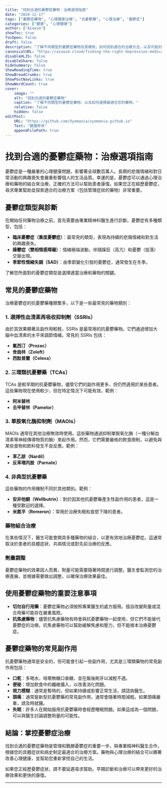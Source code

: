```yaml
---
title: "找到合適的憂鬱症藥物：治療選項指南"
date: "2024-12-17"
tags: ["憂鬱症藥物", "心理健康治療", "抗憂鬱藥", "心理治療", "憂鬱症"]
categories: ["健康", "心理健康"]
author: ["Aixwim"]
showToc: true
TocOpen: false
draft: false
description: "了解不同類型的憂鬱症藥物及其療效，如何找到適合的治療方法，以及可能的副作用。"
canonicalURL: "https://aixwim.cloud/finding-the-right-depression-medication"
disableHLJS: false
disableShare: false
hideSummary: false
ShowReadingTime: true
ShowBreadCrumbs: true
ShowPostNavLinks: true
ShowWordCount: true
cover:
    image: ""
    alt: "找到合適的憂鬱症藥物"
    caption: "了解不同類型的憂鬱症藥物，以及如何選擇最適合您的藥物。"
    relative: false
    hidden: false
editPost:
    URL: "https://github.com/Xyomania/xyomania.github.io"
    Text: "建議修改"
    appendFilePath: true
---
```


# 找到合適的憂鬱症藥物：治療選項指南

憂鬱症是一種嚴重的心理健康問題，影響著全球數百萬人。長期的悲傷情緒和對日常活動的興趣喪失會嚴重影響個人的生活品質。幸運的是，憂鬱症可以通過心理治療和藥物的結合來治療，正確的方法可以幫助患者康復。如果您正在經歷憂鬱症，尋求專業幫助並探索適合的治療方案（包括管理症狀的藥物）非常重要。

## 憂鬱症類型與診斷

在開始任何藥物治療之前，首先需要由專業精神科醫生進行診斷。憂鬱症有多種類型，包括：  

- **臨床憂鬱症（重度憂鬱症）**：最常見的類型，表現為持續的悲傷情緒和對生活的興趣喪失。  
- **躁鬱症（雙相情感障礙）**：情緒極端波動，伴隨躁狂（高亢）和憂鬱（低落）交替出現。  
- **季節性情緒失調（SAD）**：由季節變化引發的憂鬱症，通常發生在冬季。  

了解您所面對的憂鬱症類型是選擇適當治療和藥物的關鍵。

## 常見的憂鬱症藥物

治療憂鬱症的抗憂鬱藥種類繁多，以下是一些最常見的藥物類別：  

### 1. **選擇性血清素再吸收抑制劑（SSRIs）**  
由於其效果顯著且副作用較輕，SSRIs 是最常用的抗憂鬱藥物。它們通過增加大腦中血清素的水平來調節情緒。常見的 SSRIs 包括：  
- **氟西汀（Prozac）**  
- **舍曲林（Zoloft）**  
- **西酞普蘭（Celexa）**  

### 2. **三環類抗憂鬱藥（TCAs）**  
TCAs 是較早期的抗憂鬱藥物，儘管它們的副作用更多，但仍然適用於某些患者。這些藥物現在使用較少，但在特定情況下可能有效。範例：  
- **阿米替林**  
- **去甲替林（Pamelor）**  

### 3. **單胺氧化酶抑制劑（MAOIs）**  
MAOIs 通常在其他治療無效時使用。這些藥物通過抑制單胺氧化酶（一種分解血清素等神經傳導物質的酶）來起作用。然而，它們需要嚴格的飲食限制，以避免與某些食物和飲料發生不良反應。範例：  
- **苯乙肼（Nardil）**  
- **反苯環丙胺（Parnate）**  

### 4. **非典型抗憂鬱藥**  
這些藥物的作用機制不同於其他類別。範例：  
- **安非他酮（Wellbutrin）**：對於因其他抗憂鬱藥產生性副作用的患者，這是一種受歡迎的選擇。  
- **米氮平（Remeron）**：常用於治療失眠和食慾下降的患者。  

### 藥物組合治療  
在某些情況下，醫生可能會開具多種藥物的組合，以更有效地治療憂鬱症。這通常取決於患者的具體症狀、共病情況或對先前治療的反應。

### 劑量調整  
憂鬱症藥物的效果因人而異，劑量可能需要隨著時間進行調整。醫生會監測您的治療進展，並根據需要做出調整，以確保治療效果最佳。

## 使用憂鬱症藥物的重要注意事項

- **切勿自行用藥**：憂鬱症藥物必須按照專業醫生的處方服用。擅自改變劑量或混合用藥可能存在嚴重風險。  
- **抗焦慮藥物**：儘管抗焦慮藥物有時會與抗憂鬱藥物一起使用，但它們不能替代憂鬱症的治療。抗焦慮藥物可以幫助緩解焦慮和壓力，但不能根本治療憂鬱症。  

## 憂鬱症藥物的常見副作用

抗憂鬱藥物通常是安全的，但可能會引起一些副作用，尤其是三環類藥物的常見副作用包括：  
- **口乾**：多喝水，咀嚼無糖口香糖，並在飯後刷牙以減輕不適。  
- **便秘**：增加飲食中的纖維攝入，以改善消化問題。  
- **視力模糊**：通常是暫時的，但如果持續或影響正常生活，請諮詢醫生。  
- **頭痛**：通常是新型抗憂鬱藥的常見副作用，通常會隨著時間減輕。如果頭痛嚴重，請及時就醫。  
- **失眠**：許多人在開始服用抗憂鬱藥時會經歷睡眠問題。如果這成為一個問題，可以與醫生討論調整劑量的可能性。

## 結論：掌控憂鬱症治療

找到合適的憂鬱症藥物是管理和戰勝憂鬱症的重要一步。與專業精神科醫生合作，根據您的具體症狀和病史制定最適合的治療方案。藥物與心理治療的結合可以顯著改善心理健康，並幫助您重新掌控自己的生活。

如果您正經歷憂鬱症狀，請不要延遲尋求幫助。早期診斷和治療可以帶來更好的治療效果和更快的康復。

---
